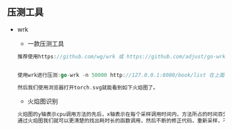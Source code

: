 ## 压测工具

*   wrk

    *   一款压测工具

    ```go
    推荐使用https://github.com/wg/wrk 或 https://github.com/adjust/go-wrk
    
    
    使用wrk进行压测:go-wrk -n 50000 http://127.0.0.1:8080/book/list 在上面压测进行的同时，打开另一个终端执行go-torch -u http://127.0.0.1:8080 -t 30，30秒之后终端会初夏如下提示：Writing svg to torch.svg
    
    然后我们使用浏览器打开torch.svg就能看到如下火焰图了。 
    ```

    *   火焰图识别

    ```go
    火焰图的y轴表示cpu调用方法的先后，x轴表示在每个采样调用时间内，方法所占的时间百分比，越宽代表占据cpu时间越多。
    通过火焰图我们就可以更清楚的找出耗时长的函数调用，然后不断的修正代码，重新采样，不断优化
    ```

